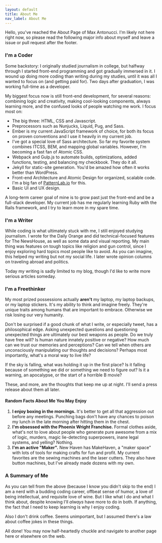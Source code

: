 ```yaml
---
layout: default
title: About Me
nav_label: About Me
---
```


Hello, you've reached the About Page of Max Antonucci. I'm likely not here right now, so please read the following major info about myself and leave a issue or pull request after the footer.

### I'm a Coder

Some backstory: I originally studied journalism in college, but halfway through I started front-end programming and got gradually immersed in it. I wound up doing more coding than writing during my studies, until it was all I wanted to focus on (and getting paid for). Two days after graduation, I was working full-time as a developer.

My biggest focus now is still front-end development, for several reasons: combining logic and creativity, making cool-looking components, always learning more, and the confused looks of people watching me work. I focus most on:

* The big three: HTML, CSS and Javascript.
* Preprocessors such as Nunjucks, Liquid, Pug, and Sass.
* Ember is my current JavaScript framework of choice, for both its focus on proven conventions and I use it heavily in my current job.
* I've got a special love of Sass architecture. So far my favorite system combines ITCSS, BEM, and mapping global variables. However, I'm becoming a fast fan of Atomic CSS.
* Webpack and Gulp.js to automate builds, optimizations, added functions, testing, and balancing my checkbook. They do it all.
* Jekyll for static-site generation. You'd be amazed how often it works better than WordPress.
* Front-end Architecture and Atomic Design for organized, scalable code. I'm a big fan of [PatternLab.io](http://patternlab.io/) for this.
* Basic UI and UX design.

A long-term career goal of mine is to grow past just the front-end and be a full-stack developer. My current job has me regularly learning Ruby with the Rails framework, and I try to learn more in my spare time.

### I'm a Writer

While coding is what ultimately stuck with me, I still enjoyed studying journalism. I wrote for the Daily Orange and did technical-focused features for The NewsHouse, as well as some data and visual reporting. My main thing was features on tough topics like religion and gun control, since I enjoy exploring hard topics most people like to avoid. As you can imagine, this helped my writing but not my social life. I later wrote opinion columns on traveling abroad and politics.

Today my writing is sadly limited to my blog, though I'd like to write more serious articles someday.

### I'm a Freethinker

My most prized possessions actually **aren't** my laptop, my laptop backups, or my laptop stickers. It's my ability to think and imagine freely. They're unique traits among humans that are important to embrace. Otherwise we risk losing our very humanity.

Don't be surprised if a good chunk of what I write, or especially tweet, has a philosophical edge. Asking unexpected questions and questioning unexpected things are ultimately our best weapons as people. Do we truly have free will? Is human nature innately positive or negative? How much can we trust our memories and perceptions? Can we tell when others are unconsciously manipulating our thoughts and decisions? Perhaps most importantly, what's a moral way to live life?

If the sky is falling, what was holding it up in the first place? Is it falling because of something we did or something we need to figure out? Is it a warning, an apocalypse, or the start of a horrible B movie? 

These, and more, are the thoughts that keep me up at night. I'll send a press release about them all later.

#### Random Facts About Me You May Enjoy

1. **I enjoy boxing in the mornings.** It's better to get all that aggression out before any meetings. Punching bags don't have any chances to poison my lunch in the late morning after hitting them in the chest.
2. **I'm obsessed with the Phoenix Wright Franchise.** Formal clothes aside, what's not to love about people who generate pure awesome from a mix of logic, murders, magic lie-detecting superpowers, inane legal systems, and yelling? Nothing.
3. **I'm an active "Maker".** New Haven has MakeHaven, a "maker space" with lots of tools for making crafts for fun and profit. My current favorites are the sewing machines and the laser cutters. They also have button machines, but I've already made dozens with my own.

### A Summary of Me

As you can tell from the above (because I know you didn't skip to the end) I am a nerd with a budding coding career, offbeat sense of humor, a love of being intellectual, and requisite love of wine. But I like what I do and what I think about, despite knowing I'll *always* have more to do in both. If anything, the fact that I need to keep learning is why I enjoy coding.

Also I don't drink coffee. Seems unimportant, but I assumed there's a law about coffee jokes in these things.

All done! You may now half-heartedly chuckle and navigate to another page here or elsewhere on the web.
